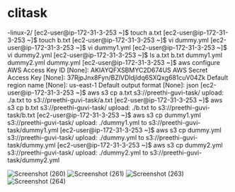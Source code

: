 # clitask
-linux-2/
[ec2-user@ip-172-31-3-253 ~]$ touch a.txt
[ec2-user@ip-172-31-3-253 ~]$ touch b.txt
[ec2-user@ip-172-31-3-253 ~]$ vi dummy.yml
[ec2-user@ip-172-31-3-253 ~]$ vi dummy1.yml
[ec2-user@ip-172-31-3-253 ~]$ vi dummy2.yml
[ec2-user@ip-172-31-3-253 ~]$ ls
a.txt  b.txt  dummy1.yml  dummy2.yml  dummy.yml
[ec2-user@ip-172-31-3-253 ~]$ aws configure
AWS Access Key ID [None]: AKIAYQFXSBMYC2D674US
AWS Secret Access Key [None]: 37RjpJnx8Fyn/BZlVDldjldq6SXQxg681cuV04Zk
Default region name [None]: us-east-1
Default output format [None]: json
[ec2-user@ip-172-31-3-253 ~]$ aws s3 cp a.txt s3://preethi-guvi-task/
upload: ./a.txt to s3://preethi-guvi-task/a.txt
[ec2-user@ip-172-31-3-253 ~]$ aws s3 cp b.txt s3://preethi-guvi-task/
upload: ./b.txt to s3://preethi-guvi-task/b.txt
[ec2-user@ip-172-31-3-253 ~]$ aws s3 cp dummy1.yml s3://preethi-guvi-task/
upload: ./dummy1.yml to s3://preethi-guvi-task/dummy1.yml
[ec2-user@ip-172-31-3-253 ~]$ aws s3 cp dummy.yml s3://preethi-guvi-task/
upload: ./dummy.yml to s3://preethi-guvi-task/dummy.yml
[ec2-user@ip-172-31-3-253 ~]$ aws s3 cp dummy2.yml s3://preethi-guvi-task/
upload: ./dummy2.yml to s3://preethi-guvi-task/dummy2.yml


![Screenshot (260)](https://user-images.githubusercontent.com/116999513/215096716-4fda059c-0401-48b0-a007-68f43d12787a.png)
![Screenshot (261)](https://user-images.githubusercontent.com/116999513/215096724-1ad927a4-2420-4bc4-8628-d9675a0f9fd1.png)
![Screenshot (263)](https://user-images.githubusercontent.com/116999513/215096735-c4c8c220-ae95-41a7-9573-718d96eb0bfc.png)
![Screenshot (264)](https://user-images.githubusercontent.com/116999513/215096742-b2b99503-9c1f-4711-becd-e307550ab4b0.png)

